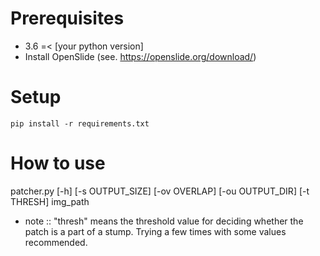 # Prerequisites
- 3.6 =< [your python version]
- Install OpenSlide (see. https://openslide.org/download/)

# Setup

```
pip install -r requirements.txt
```

# How to use

patcher.py [-h] [-s OUTPUT_SIZE] [-ov OVERLAP] [-ou OUTPUT_DIR]
           [-t THRESH]
           img_path

- note :: "thresh" means the threshold value for deciding whether the patch is a part of a stump. Trying a few times with some values recommended.
